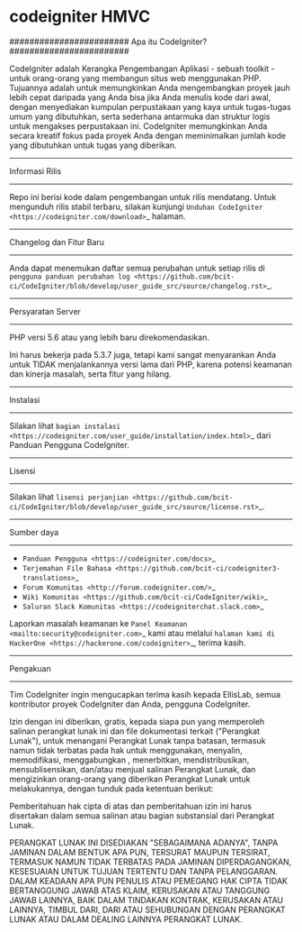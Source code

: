 # codeigniter HMVC

########################
Apa itu CodeIgniter?
########################

CodeIgniter adalah Kerangka Pengembangan Aplikasi - sebuah toolkit - untuk orang-orang
yang membangun situs web menggunakan PHP. Tujuannya adalah untuk memungkinkan Anda mengembangkan proyek
jauh lebih cepat daripada yang Anda bisa jika Anda menulis kode dari awal, dengan menyediakan
kumpulan perpustakaan yang kaya untuk tugas-tugas umum yang dibutuhkan, serta sederhana
antarmuka dan struktur logis untuk mengakses perpustakaan ini. CodeIgniter memungkinkan
Anda secara kreatif fokus pada proyek Anda dengan meminimalkan jumlah kode yang dibutuhkan
untuk tugas yang diberikan.

**********************
Informasi Rilis
**********************

Repo ini berisi kode dalam pengembangan untuk rilis mendatang. Untuk mengunduh
rilis stabil terbaru, silakan kunjungi `Unduhan CodeIgniter
<https://codeigniter.com/download>`_ halaman.

*****************************
Changelog dan Fitur Baru
*****************************

Anda dapat menemukan daftar semua perubahan untuk setiap rilis di `pengguna
panduan perubahan log <https://github.com/bcit-ci/CodeIgniter/blob/develop/user_guide_src/source/changelog.rst>`_.

**********************
Persyaratan Server
**********************

PHP versi 5.6 atau yang lebih baru direkomendasikan.

Ini harus bekerja pada 5.3.7 juga, tetapi kami sangat menyarankan Anda untuk TIDAK menjalankannya
versi lama dari PHP, karena potensi keamanan dan kinerja
masalah, serta fitur yang hilang.

************
Instalasi
************

Silakan lihat `bagian instalasi <https://codeigniter.com/user_guide/installation/index.html>`_
dari Panduan Pengguna CodeIgniter.

*******
Lisensi
*******

Silakan lihat `lisensi
perjanjian <https://github.com/bcit-ci/CodeIgniter/blob/develop/user_guide_src/source/license.rst>`_.

*********
Sumber daya
*********

- `Panduan Pengguna <https://codeigniter.com/docs>`_
- `Terjemahan File Bahasa <https://github.com/bcit-ci/codeigniter3-translations>`_
- `Forum Komunitas <http://forum.codeigniter.com/>`_
- `Wiki Komunitas <https://github.com/bcit-ci/CodeIgniter/wiki>`_
- `Saluran Slack Komunitas <https://codeigniterchat.slack.com>`_

Laporkan masalah keamanan ke `Panel Keamanan <mailto:security@codeigniter.com>`_ kami
atau melalui `halaman kami di HackerOne <https://hackerone.com/codeigniter>`_, terima kasih.

***************
Pengakuan
***************

Tim CodeIgniter ingin mengucapkan terima kasih kepada EllisLab, semua
kontributor proyek CodeIgniter dan Anda, pengguna CodeIgniter.



Izin dengan ini diberikan, gratis, kepada siapa pun yang memperoleh salinan perangkat lunak ini dan file dokumentasi terkait ("Perangkat Lunak"), untuk menangani Perangkat Lunak tanpa batasan, termasuk namun tidak terbatas pada hak untuk menggunakan, menyalin, memodifikasi, menggabungkan , menerbitkan, mendistribusikan, mensublisensikan, dan/atau menjual salinan Perangkat Lunak, dan mengizinkan orang-orang yang diberikan Perangkat Lunak untuk melakukannya, dengan tunduk pada ketentuan berikut:

Pemberitahuan hak cipta di atas dan pemberitahuan izin ini harus disertakan dalam semua salinan atau bagian substansial dari Perangkat Lunak.

PERANGKAT LUNAK INI DISEDIAKAN "SEBAGAIMANA ADANYA", TANPA JAMINAN DALAM BENTUK APA PUN, TERSURAT MAUPUN TERSIRAT, TERMASUK NAMUN TIDAK TERBATAS PADA JAMINAN DIPERDAGANGKAN, KESESUAIAN UNTUK TUJUAN TERTENTU DAN TANPA PELANGGARAN. DALAM KEADAAN APA PUN PENULIS ATAU PEMEGANG HAK CIPTA TIDAK BERTANGGUNG JAWAB ATAS KLAIM, KERUSAKAN ATAU TANGGUNG JAWAB LAINNYA, BAIK DALAM TINDAKAN KONTRAK, KERUSAKAN ATAU LAINNYA, TIMBUL DARI, DARI ATAU SEHUBUNGAN DENGAN PERANGKAT LUNAK ATAU DALAM DEALING LAINNYA PERANGKAT LUNAK.
